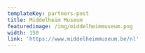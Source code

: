 ```yaml
---
templateKey: partners-post
title: Middelheim Museum
featuredimage: /img/middelheimmuseum.png
width: 150
link: 'https://www.middelheimmuseum.be/nl'
---
```


